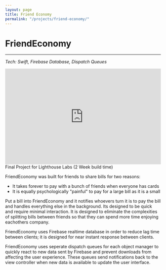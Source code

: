 ```yaml
---
layout: page
title: Friend Economy
permalink: "/projects/friend-economy/"
---  
```

# FriendEconomy <a href="https://github.com/shauntc/FriendEconomy"><span class="icon-github socials"></span></a>
---
*Tech: Swift, Firebase Database, Dispatch Queues*
<div style="position: relative;
			padding-bottom: 56.25%;
			padding-top: 25px;
			height: 0;">
	<iframe style="position: absolute;
					top: 0;
					left: 0;
					width: 100%;
					height: 100%;" src="https://www.youtube.com/embed/bWRS_DnWzSU" frameborder="0" allowfullscreen></iframe>
</div>
Final Project for Lighthouse Labs (2 Week build time)

FriendEconomy was built for friends to share bills for two reasons:
  - It takes forever to pay with a bunch of friends when everyone has cards
  - It is equally psychologically "painful" to pay for a large bill as it is a small
  
Put a bill into FriendEconomy and it notifies whoevers turn it is to pay the bill and handles everything else in the background. Its designed to be quick and require minimal interaction. It is designed to eliminate the complexities of splitting bills between friends so that they can spend more time enjoying eachothers company. 

FriendEconomy uses Firebase realtime database in order to reduce lag time between clients; it is designed for near instant response between clients.

FriendEconomy uses seperate dispatch queues for each object manager to quickly react to new data sent by Firebase and prevent downloads from affecting the user experience. These queues send notifications back to the view controller when new data is available to update the user interface. 

